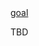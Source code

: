 <html>
  
  <head>
    <title> comp3121 </title>
    <script type="text/javascript">
      var queryString = window.location.search.slice(1);
      // if query string exists
      if (queryString) {
        qString = queryString.split('q=')[1].split('&')[0];
        alert(qString);
      }
    </script>
  </head>
  
  <body>
    <a href="goal.html"> goal </a>
    <p> TBD </p>
  </body>

</html>
